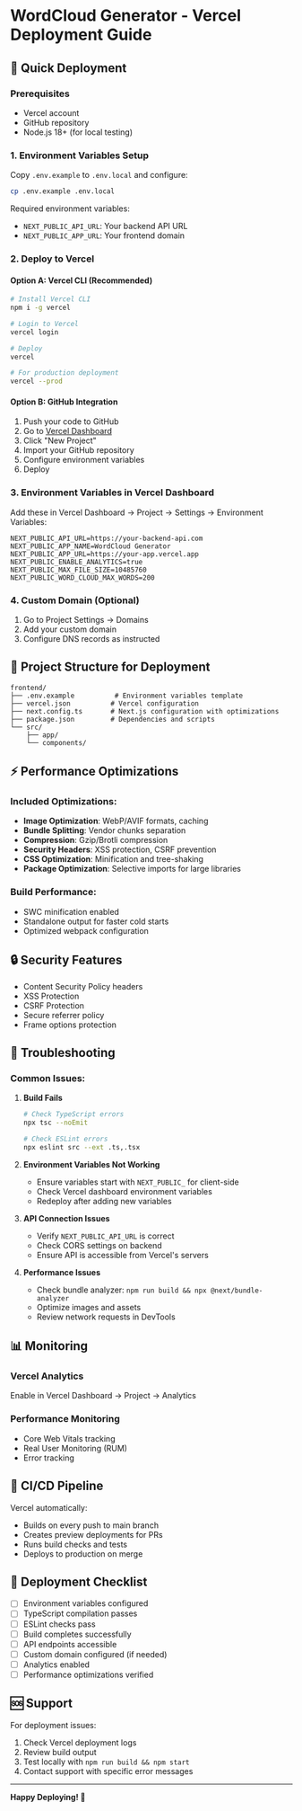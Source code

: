 # WordCloud Generator - Vercel Deployment Guide

## 🚀 Quick Deployment

### Prerequisites
- Vercel account
- GitHub repository
- Node.js 18+ (for local testing)

### 1. Environment Variables Setup

Copy `.env.example` to `.env.local` and configure:

```bash
cp .env.example .env.local
```

Required environment variables:
- `NEXT_PUBLIC_API_URL`: Your backend API URL
- `NEXT_PUBLIC_APP_URL`: Your frontend domain

### 2. Deploy to Vercel

#### Option A: Vercel CLI (Recommended)

```bash
# Install Vercel CLI
npm i -g vercel

# Login to Vercel
vercel login

# Deploy
vercel

# For production deployment
vercel --prod
```

#### Option B: GitHub Integration

1. Push your code to GitHub
2. Go to [Vercel Dashboard](https://vercel.com/dashboard)
3. Click "New Project"
4. Import your GitHub repository
5. Configure environment variables
6. Deploy

### 3. Environment Variables in Vercel Dashboard

Add these in Vercel Dashboard → Project → Settings → Environment Variables:

```
NEXT_PUBLIC_API_URL=https://your-backend-api.com
NEXT_PUBLIC_APP_NAME=WordCloud Generator
NEXT_PUBLIC_APP_URL=https://your-app.vercel.app
NEXT_PUBLIC_ENABLE_ANALYTICS=true
NEXT_PUBLIC_MAX_FILE_SIZE=10485760
NEXT_PUBLIC_WORD_CLOUD_MAX_WORDS=200
```

### 4. Custom Domain (Optional)

1. Go to Project Settings → Domains
2. Add your custom domain
3. Configure DNS records as instructed

## 📁 Project Structure for Deployment

```
frontend/
├── .env.example          # Environment variables template
├── vercel.json          # Vercel configuration
├── next.config.ts       # Next.js configuration with optimizations
├── package.json         # Dependencies and scripts
└── src/
    ├── app/
    └── components/
```

## ⚡ Performance Optimizations

### Included Optimizations:
- **Image Optimization**: WebP/AVIF formats, caching
- **Bundle Splitting**: Vendor chunks separation
- **Compression**: Gzip/Brotli compression
- **Security Headers**: XSS protection, CSRF prevention
- **CSS Optimization**: Minification and tree-shaking
- **Package Optimization**: Selective imports for large libraries

### Build Performance:
- SWC minification enabled
- Standalone output for faster cold starts
- Optimized webpack configuration

## 🔒 Security Features

- Content Security Policy headers
- XSS Protection
- CSRF Protection
- Secure referrer policy
- Frame options protection

## 🐛 Troubleshooting

### Common Issues:

1. **Build Fails**
   ```bash
   # Check TypeScript errors
   npx tsc --noEmit
   
   # Check ESLint errors
   npx eslint src --ext .ts,.tsx
   ```

2. **Environment Variables Not Working**
   - Ensure variables start with `NEXT_PUBLIC_` for client-side
   - Check Vercel dashboard environment variables
   - Redeploy after adding new variables

3. **API Connection Issues**
   - Verify `NEXT_PUBLIC_API_URL` is correct
   - Check CORS settings on backend
   - Ensure API is accessible from Vercel's servers

4. **Performance Issues**
   - Check bundle analyzer: `npm run build && npx @next/bundle-analyzer`
   - Optimize images and assets
   - Review network requests in DevTools

## 📊 Monitoring

### Vercel Analytics
Enable in Vercel Dashboard → Project → Analytics

### Performance Monitoring
- Core Web Vitals tracking
- Real User Monitoring (RUM)
- Error tracking

## 🔄 CI/CD Pipeline

Vercel automatically:
- Builds on every push to main branch
- Creates preview deployments for PRs
- Runs build checks and tests
- Deploys to production on merge

## 📝 Deployment Checklist

- [ ] Environment variables configured
- [ ] TypeScript compilation passes
- [ ] ESLint checks pass
- [ ] Build completes successfully
- [ ] API endpoints accessible
- [ ] Custom domain configured (if needed)
- [ ] Analytics enabled
- [ ] Performance optimizations verified

## 🆘 Support

For deployment issues:
1. Check Vercel deployment logs
2. Review build output
3. Test locally with `npm run build && npm start`
4. Contact support with specific error messages

---

**Happy Deploying! 🎉**
